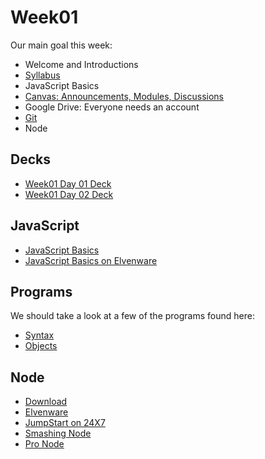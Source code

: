 Week01
======

Our main goal this week:

- Welcome and Introductions
- [Syllabus](http://bit.ly/1b3qsB7)
- JavaScript Basics
- [Canvas: Announcements, Modules, Discussions](http://bit.ly/V6JECq)
- Google Drive: Everyone needs an account
- [Git](http://bit.ly/1b3r61o)
- Node

Decks
-----

- [Week01 Day 01 Deck](http://bit.ly/1gNIiFm)
- [Week01 Day 02 Deck](http://bit.ly/1b3qfOf)

JavaScript
----------

- [JavaScript Basics](http://bit.ly/OPDg3s)
- [JavaScript Basics on Elvenware](http://bit.ly/1gNAweH)

Programs
--------

We should take a look at a few of the programs found here:

- [Syntax](https://github.com/charliecalvert/JsObjects/tree/master/JavaScript/Syntax)
- [Objects](https://github.com/charliecalvert/JsObjects/tree/master/JavaScript/Objects)


Node
----
- [Download](http://nodejs.org/)
- [Elvenware](http://elvenware.com/charlie/development/web/JavaScript/NodeJs.html)
- [JumpStart on 24X7](http://library.books24x7.com.ezproxy.bellevuecollege.edu/toc.aspx?bkid=50176)
- [Smashing Node](http://library.books24x7.com.ezproxy.bellevuecollege.edu/toc.aspx?bookid=45126)
- [Pro Node](http://library.books24x7.com.ezproxy.bellevuecollege.edu/toc.aspx?bookid=46610)



